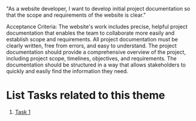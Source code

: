 "As a website developer, I want to develop initial project documentation so that the scope and requirements of the website is clear."

Acceptance Criteria:
The website's work includes precise, helpful project documentation that enables the team to collaborate more easily and establish scope and requirements.
All project documentation must be clearly written, free from errors, and easy to understand.
The project documentation should provide a comprehensive overview of the project, including project scope, timelines, objectives, and requirements.
The documentation should be structured in a way that allows stakeholders to quickly and easily find the information they need.

# List Tasks related to this theme
1. [Task 1](tasks/documentation_task1.md)